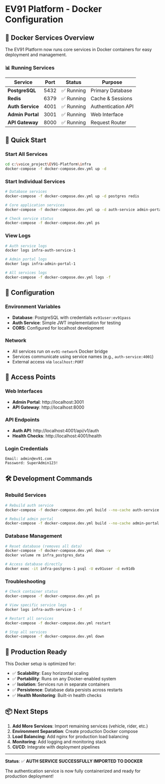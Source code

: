 # EV91 Platform - Docker Configuration

## 🐳 Docker Services Overview

The EV91 Platform now runs core services in Docker containers for easy deployment and management.

### 📊 Running Services

| Service | Port | Status | Purpose |
|---------|------|--------|---------|
| **PostgreSQL** | 5432 | ✅ Running | Primary Database |
| **Redis** | 6379 | ✅ Running | Cache & Sessions |
| **Auth Service** | 4001 | ✅ Running | Authentication API |
| **Admin Portal** | 3001 | ✅ Running | Web Interface |
| **API Gateway** | 8000 | ✅ Running | Request Router |

## 🚀 Quick Start

### Start All Services
```bash
cd c:\voice_project\EV91-Platform\infra
docker-compose -f docker-compose.dev.yml up -d
```

### Start Individual Services
```bash
# Database services
docker-compose -f docker-compose.dev.yml up -d postgres redis

# Core application services  
docker-compose -f docker-compose.dev.yml up -d auth-service admin-portal api-gateway

# Check service status
docker-compose -f docker-compose.dev.yml ps
```

### View Logs
```bash
# Auth service logs
docker logs infra-auth-service-1

# Admin portal logs
docker logs infra-admin-portal-1

# All services logs
docker-compose -f docker-compose.dev.yml logs -f
```

## 🔧 Configuration

### Environment Variables
- **Database**: PostgreSQL with credentials `ev91user:ev91pass`
- **Auth Service**: Simple JWT implementation for testing
- **CORS**: Configured for localhost development

### Network
- All services run on `ev91-network` Docker bridge
- Services communicate using service names (e.g., `auth-service:4001`)
- External access via `localhost:PORT`

## 📱 Access Points

### Web Interfaces
- **Admin Portal**: http://localhost:3001
- **API Gateway**: http://localhost:8000

### API Endpoints
- **Auth API**: http://localhost:4001/api/v1/auth
- **Health Checks**: http://localhost:4001/health

### Login Credentials
```
Email: admin@ev91.com
Password: SuperAdmin123!
```

## 🛠️ Development Commands

### Rebuild Services
```bash
# Rebuild auth service
docker-compose -f docker-compose.dev.yml build --no-cache auth-service

# Rebuild admin portal
docker-compose -f docker-compose.dev.yml build --no-cache admin-portal
```

### Database Management
```bash
# Reset database (removes all data)
docker-compose -f docker-compose.dev.yml down -v
docker volume rm infra_postgres_data

# Access database directly
docker exec -it infra-postgres-1 psql -U ev91user -d ev91db
```

### Troubleshooting
```bash
# Check container status
docker-compose -f docker-compose.dev.yml ps

# View specific service logs
docker logs infra-auth-service-1 -f

# Restart all services
docker-compose -f docker-compose.dev.yml restart

# Stop all services
docker-compose -f docker-compose.dev.yml down
```

## 🎯 Production Ready

This Docker setup is optimized for:
- ✅ **Scalability**: Easy horizontal scaling
- ✅ **Portability**: Runs on any Docker-enabled system
- ✅ **Isolation**: Services run in separate containers
- ✅ **Persistence**: Database data persists across restarts
- ✅ **Health Monitoring**: Built-in health checks

## 📦 Next Steps

1. **Add More Services**: Import remaining services (vehicle, rider, etc.)
2. **Environment Separation**: Create production Docker compose
3. **Load Balancing**: Add nginx for production load balancing
4. **Monitoring**: Add logging and monitoring stack
5. **CI/CD**: Integrate with deployment pipelines

---

**Status**: ✅ **AUTH SERVICE SUCCESSFULLY IMPORTED TO DOCKER**

The authentication service is now fully containerized and ready for production deployment!